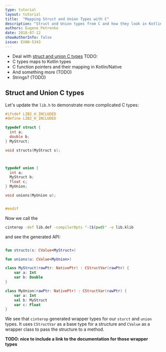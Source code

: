 ```yaml
---
type: tutorial
layout: tutorial
title:  "Mapping Struct and Union Types with C"
description: "Struct and Union types from C and how they look in Kotlin/Native side"
authors: Eugene Petrenko 
date: 2018-07-12
showAuthorInfo: false
issue: EVAN-5343
---
```


- Deal with [struct and union C types](#struct-and-union-c-types)
TODO:
- C types maps to Kotlin types
- C function pointers and their mapping in Kotlin/Native
- And something more (TODO)
- Strings? (TODO)


## Struct and Union C types

Let's update the `lib.h` to demonstrate more complicated C types:
```c
#ifndef LIB2_H_INCLUDED
#define LIB2_H_INCLUDED

typedef struct {
  int a;
  double b;
} MyStruct;

void structs(MyStruct s);



typedef union {
  int a;
  MyStruct b;
  float c;
} MyUnion;

void unions(MyUnion u);


#endif

``` 

Now we call the  

```bash
cinterop -def lib.def -compilerOpts "-I$(pwd)" -o lib.klib
```

and see the generated API:

```kotlin

fun structs(s: CValue<MyStruct>)

fun unions(u: CValue<MyUnion>)

class MyStruct(rawPtr: NativePtr) : CStructVar(rawPtr) {
    var a: Int
    var b: Double
}

class MyUnion(rawPtr: NativePtr) : CStructVar(rawPtr) {
    var a: Int
    val b: MyStruct
    var c: Float
}

```

We see that `cinterop` generated wrapper types for our `sturct` and `union` types. It uses `CStructVar` as a base type
for a structure and `CValue` as a wrapper class to pass the structure to a method.

**TODO: nice to include a link to the documentation for those wrapper types**

